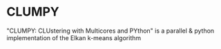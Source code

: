 # CLUMPY
"CLUMPY: CLUstering with Multicores and PYthon" is a parallel &amp; python implementation of the Elkan k-means algorithm
